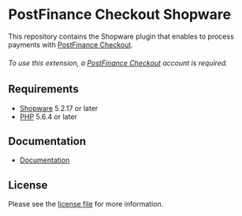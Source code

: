 # PostFinance Checkout Shopware
This repository contains the Shopware plugin that enables to process payments with [PostFinance Checkout](https://www.postfinance.ch/checkout/).

###### To use this extension, a [PostFinance Checkout](https://www.postfinance.ch/checkout/) account is required.

## Requirements

* [Shopware](https://shopware.com/) 5.2.17 or later
* [PHP](http://php.net/) 5.6.4 or later

## Documentation

* [Documentation](https://plugin-documentation.postfinance-checkout.ch/pfpayments/shopware-composer/1.0.57/docs/en/documentation.html)

## License

Please see the [license file](https://github.com/pfpayments/shopware-composer/blob/1.0.57/LICENSE) for more information.